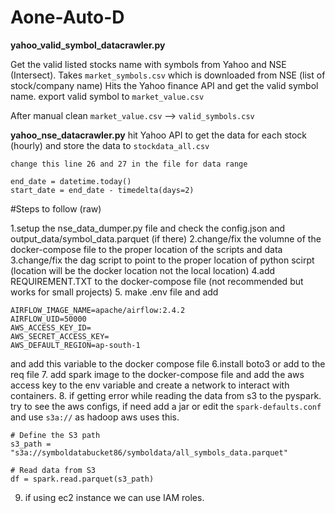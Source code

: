 # Aone-Auto-D



**yahoo_valid_symbol_datacrawler.py**

Get the valid listed stocks name with symbols from Yahoo and NSE (Intersect).
Takes `market_symbols.csv` which is downloaded from NSE (list of stock/company name)
Hits the Yahoo finance API and get the valid symbol name.
export valid symbol to `market_value.csv`


After manual clean `market_value.csv` --> `valid_symbols.csv`


**yahoo_nse_datacrawler.py**
hit Yahoo API to get the data for each stock (hourly)
and store the data to `stockdata_all.csv`

```
change this line 26 and 27 in the file for data range

end_date = datetime.today()
start_date = end_date - timedelta(days=2)
```




#Steps to follow (raw)

1.setup the nse_data_dumper.py file and check the config.json and output_data/symbol_data.parquet (if there)
2.change/fix the volumne of the docker-compose file to the proper location of the scripts and data
3.change/fix the dag script to point to the proper location of python scirpt (location will be the docker location not the local location)
4.add REQUIREMENT.TXT to the docker-compose file (not recommended but works for small projects)
5. make .env file and add

```
AIRFLOW_IMAGE_NAME=apache/airflow:2.4.2
AIRFLOW_UID=50000
AWS_ACCESS_KEY_ID=
AWS_SECRET_ACCESS_KEY=
AWS_DEFAULT_REGION=ap-south-1

```
and add this variable to the docker compose file
6.install boto3 or add to the req file
7. add spark image to the docker-compose file and add the aws access key to the env variable and create a network to interact with containers.
8. if getting error while reading the data from s3 to the pyspark. try to see the aws configs, if need add a jar or edit the `spark-defaults.conf` and use `s3a://` as hadoop aws uses this.

```
# Define the S3 path
s3_path = "s3a://symboldatabucket86/symboldata/all_symbols_data.parquet"

# Read data from S3
df = spark.read.parquet(s3_path)
```

9. if using ec2 instance we can use IAM roles.
